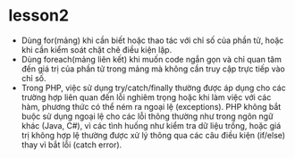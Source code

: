 # lesson2
- Dùng for(mảng) khi cần biết hoặc thao tác với chỉ số của phần tử, hoặc khi cần kiểm soát chặt chẽ điều kiện lặp.
- Dùng foreach(mảng liên kết) khi muốn code ngắn gọn và chỉ quan tâm đến giá trị của phần tử trong mảng mà không cần truy cập trực tiếp vào chỉ số.
- Trong PHP, việc sử dụng try/catch/finally thường được áp dụng cho các trường hợp liên quan đến lỗi nghiêm trọng hoặc khi làm việc với các hàm, phương thức có thể ném ra ngoại lệ (exceptions). PHP không bắt buộc sử dụng ngoại lệ cho các lỗi thông thường như trong ngôn ngữ khác (Java, C#), vì các tình huống như kiểm tra dữ liệu trống, hoặc giá trị không hợp lệ thường được xử lý thông qua các câu điều kiện (if/else) thay vì bắt lỗi (catch error).
